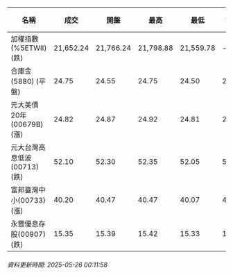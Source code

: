 | 名稱 | 成交 | 開盤 | 最高 | 最低 | 均價 | 成交金額(億) | 昨收 | 漲跌幅 | 漲跌 | 總量 | 昨量 | 振幅 |
| -------- | -------- | -------- | -------- |-------- | -------- | -------- |-------- |-------- |-------- | -------- | -------- |-------- |
|加權指數(%5ETWII) (跌)|21,652.24|21,766.24|21,798.88|21,559.78|-|3,080.39|21,670.96|0.09%|18.72|5,282,428|0|1.10%|
|合庫金(5880) (平盤)|24.75|24.55|24.75|24.50|24.63|1.70|24.75|0.00%|0.00|6,906|9,069|1.01%|
|元大美債20年(00679B) (漲)|24.82|24.87|24.92|24.81|24.87|9.66|24.69|0.53%|0.13|38,865|89,182|0.45%|
|元大台灣高息低波(00713) (跌)|52.10|52.30|52.35|52.05|52.14|3.32|52.20|0.19%|0.10|6,358|7,289|0.57%|
|富邦臺灣中小(00733) (漲)|40.20|40.47|40.47|40.07|40.21|0.144|40.19|0.02%|0.01|359|544|1.00%|
|永豐優息存股(00907) (跌)|15.35|15.39|15.42|15.33|15.38|0.179|15.37|0.13%|0.02|1,163|906|0.59%|
###### 資料更新時間: 2025-05-26 00:11:58